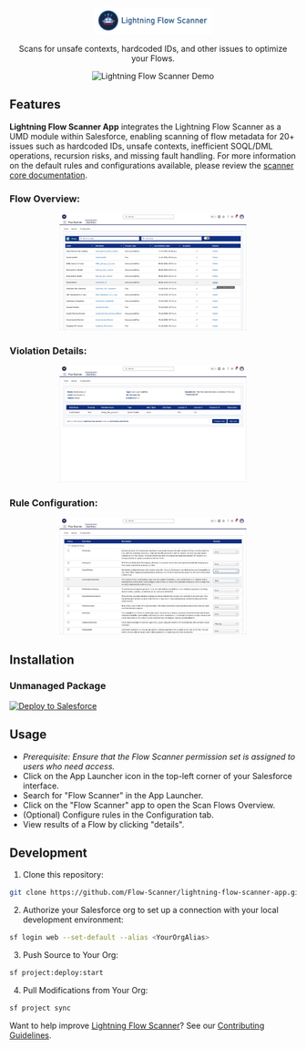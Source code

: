 <p align="center">
 <a href="https://github.com/Flow-Scanner">
 <img src="media/banner.png" style="width: 41%;" />
 </a>
</p>

<p align="center">Scans for unsafe contexts, hardcoded IDs, and other issues to optimize your Flows.</p>

<p align="center">
 <img src="media/lfsapp.gif" alt="Lightning Flow Scanner Demo" width="70%" />
</p>

## Features

**Lightning Flow Scanner App** integrates the Lightning Flow Scanner as a UMD module within Salesforce, enabling scanning of flow metadata for 20+ issues such as hardcoded IDs, unsafe contexts, inefficient SOQL/DML operations, recursion risks, and missing fault handling. For more information on the default rules and configurations available, please review the [scanner core documentation](https://flow-scanner.github.io/lightning-flow-scanner-core/).

### Flow Overview:

<p align="center">
 <img src="media/overview.jpg" alt="Flow Overview" width="65%" />
</p>

### Violation Details:

<p align="center">
 <img src="media/details.jpg" alt="Violation Details" width="65%" />
</p>

### Rule Configuration:

<p align="center">
 <img src="media/config.jpg" alt="Rule Configuration" width="65%" />
</p>

## Installation

### Unmanaged Package

<a href="https://githubsfdeploy.herokuapp.com?owner=Flow-Scanner&repo=lightning-flow-scanner-app&ref=main">
 <img alt="Deploy to Salesforce"
src="https://raw.githubusercontent.com/afawcett/githubsfdeploy/master/deploy.png">
</a>

## Usage

- *Prerequisite: Ensure that the Flow Scanner permission set is assigned to users who need access.*
- Click on the App Launcher icon in the top-left corner of your Salesforce interface.
- Search for "Flow Scanner" in the App Launcher.
- Click on the "Flow Scanner" app to open the Scan Flows Overview.
- (Optional) Configure rules in the Configuration tab.
- View results of a Flow by clicking "details".

## Development

1) Clone this repository:

```sh
git clone https://github.com/Flow-Scanner/lightning-flow-scanner-app.git
```

2) Authorize your Salesforce org to set up a connection with your local development environment:

```sh
sf login web --set-default --alias <YourOrgAlias>
```

3) Push Source to Your Org:

```sh
sf project:deploy:start
```

4) Pull Modifications from Your Org:

```sh
sf project sync
```

Want to help improve [Lightning Flow Scanner](https://flow-scanner.github.io/lightning-flow-scanner-core/)? See our [Contributing Guidelines](https://github.com/Flow-Scanner/lightning-flow-scanner-core/blob/main/CONTRIBUTING.md).
